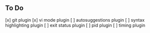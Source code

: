## To Do
[x] git plugin
[x] vi mode plugin
[ ] autosuggestions plugin
[ ] syntax highlighting plugin
[ ] exit status plugin
[ ] pid plugin
[ ] timing plugin
